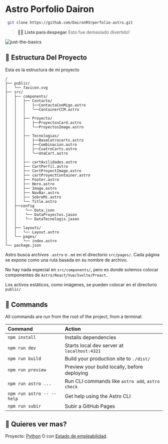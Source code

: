 # Astro Porfolio Dairon

```sh
 git clone https://github.com/DaironRV/porfolio-astro.git
```



> 🧑‍🚀 **Listo para despegar** Esto fue demasiado divertido!

![just-the-basics](https://media.discordapp.net/attachments/1112216671227215965/1232458133256011878/image.png?ex=66298794&is=66283614&hm=1bfca476f59fec3bb29101f334cf36f15baa6ca372b170679919a91f0bbaac34&=&format=webp&quality=lossless&width=1139&height=559)

## 🚀 Estructura Del Proyecto

Esta es la estructura de mi proyecto

```text
/
├── public/
│   └── favicon.svg
├── src/
│   ├── components/
│   │   ├── Contacto/
│   │   │   ├──ContactaConMigo.astro
│   │   │   └──ContainerCCM.astro
│   │   │
│   │   ├── Proyecto/
│   │   │   ├──ProyectosCard.astro
│   │   │   └──ProyectosImage.astro
│   │   │
│   │   ├── Tecnologias/
│   │   │   ├──BaseCatrocarts.astro
│   │   │   ├──Combinacion.astro
│   │   │   ├──CuatroCarts.astro
│   │   │   └──UnaCart.astro
│   │   │
│   │   ├── cartAvilidades.astro
│   │   ├── CartPerfil.astro
│   │   ├── CartProyectImage.astro
│   │   ├── cartProyectContainer.astro
│   │   ├── Footer.astro
│   │   ├── Hero.astro
│   │   ├── Image.astro
│   │   ├── NavBar.astro
│   │   ├── SobreMi.astro
│   │   └── Title.astro
│   ├──config
│   │    └── Data.json
│   │    └── DataProyectos.jason
│   │    └── DataTecnologis.jason
│   │
│   ├── layouts/
│   │   └── Layout.astro
│   └── pages/
│       └── index.astro
└── package.json
```

Astro busca archivos `.astro` o `.md` en el directorio `src/pages/`. Cada página se expone como una ruta basada en su nombre de archivo.

No hay nada especial en `src/components/`, pero es donde solemos colocar componentes de `Astro/React/Vue/Svelte/Preact.`

Los activos estáticos, como imágenes, se pueden colocar en el directorio `public/`

## 🧞 Commands

All commands are run from the root of the project, from a terminal:

| Command                   | Action                                           |
| :------------------------ | :----------------------------------------------- |
| `npm install`             | Installs dependencies                            |
| `npm run dev`             | Starts local dev server at `localhost:4321`      |
| `npm run build`           | Build your production site to `./dist/`          |
| `npm run preview`         | Preview your build locally, before deploying     |
| `npm run astro ...`       | Run CLI commands like `astro add`, `astro check` |
| `npm run astro -- --help` | Get help using the Astro CLI                     |
| `npm run subir`           | Subir a GitHub Pages                             |

## 👀 Quieres ver mas?

Proyecto: [Python](https://github.com/DaironRV/contador-monedas-camara.git) O con [Estado de empleabilidad](https://github.com/programateacademy/c9-interno-empleabilidad.git).
